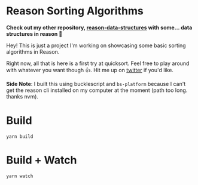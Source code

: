 # Reason Sorting Algorithms

**Check out my other repository, [reason-data-structures](https://github.com/JakeDawkins/reason-data-structures) with some... data structures in reason 💯**

Hey! This is just a project I'm working on showcasing some basic sorting algorithms in Reason.

Right now, all that is here is a first try at quicksort. Feel free to play around with whatever you want though 👍. Hit me up on [twitter](https://twitter.com/jakedawkins) if you'd like.

**Side Note**: I built this using bucklescript and `bs-platform` because I can't get the reason cli installed on my computer at the moment (path too long. thanks nvm).

# Build

```
yarn build
```

# Build + Watch

```
yarn watch
```
